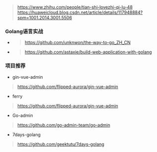 

> https://www.zhihu.com/people/tian-shi-lovezhi-qi-lu-48
> https://huaweicloud.blog.csdn.net/article/details/117948884?spm=1001.2014.3001.5506

### Golang语言实战

- > https://github.com/unknwon/the-way-to-go_ZH_CN
- > https://github.com/astaxie/build-web-application-with-golang

### 项目推荐
- gin-vue-admin
> https://github.com/flipped-aurora/gin-vue-admin

- ferry
> https://github.com/flipped-aurora/gin-vue-admin

- Go-admin
> https://github.com/go-admin-team/go-admin

- 7days-golang
> https://github.com/geektutu/7days-golang
